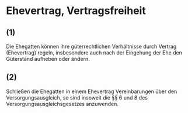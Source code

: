 # Ehevertrag, Vertragsfreiheit



## (1)

 Die Ehegatten können ihre güterrechtlichen Verhältnisse durch Vertrag (Ehevertrag) regeln, insbesondere auch nach der Eingehung der Ehe den Güterstand aufheben oder ändern.

## (2)

 Schließen die Ehegatten in einem Ehevertrag Vereinbarungen über den Versorgungsausgleich, so sind insoweit die §§ 6 und 8 des Versorgungsausgleichsgesetzes anzuwenden. 

